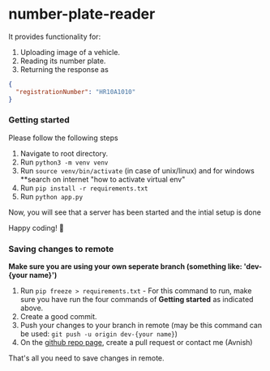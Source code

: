 # number-plate-reader

It provides functionality for:

1. Uploading image of a vehicle.
2. Reading its number plate.
3. Returning the response as

```json
{
  "registrationNumber": "HR10A1010"
}
```

### Getting started

Please follow the following steps

1. Navigate to root directory.
1. Run `python3 -m venv venv`
1. Run `source venv/bin/activate` (in case of unix/linux) and for windows \*\*search on internet "how to activate virtual env"
1. Run `pip install -r requirements.txt`
1. Run `python app.py`

Now, you will see that a server has been started and the intial setup is done

Happy coding! 🎉

### Saving changes to remote

**Make sure you are using your own seperate branch (something like: 'dev-{your name}')**

1. Run `pip freeze > requirements.txt` - For this command to run, make sure you have run the four commands of **Getting started** as indicated above.
1. Create a good commit.
1. Push your changes to your branch in remote (may be this command can be used: `git push -u origin dev-{your name}`)
1. On the [github repo page](https://github.com/Avchhikara/number-plate-reader/), create a pull request or contact me (Avnish)

That's all you need to save changes in remote.
